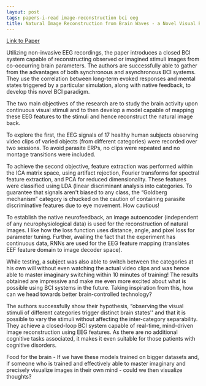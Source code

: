 ```yaml
---
layout: post
tags: papers-i-read image-reconstruction bci eeg
title: Natural Image Reconstruction from Brain Waves - a Novel Visual BCI System with Native Feedback
---
```


[Link to Paper](https://www.biorxiv.org/content/10.1101/787101v3)

Utilizing non-invasive EEG recordings, the paper introduces a closed BCI system capable of reconstructing observed or imagined stimuli images from co-occurring brain parameters. The authors are successfully able to gather from the advantages of both synchronous and asynchronous BCI systems. They use the correlation between long-term evoked responses and mental states triggered by a particular simulation, along with native feedback, to develop this novel BCI paradigm.

The two main objectives of the research are to study the brain activity upon continuous visual stimuli and to then develop a model capable of mapping these EEG features to the stimuli and hence reconstruct the natural image back. 

To explore the first, the EEG signals of 17 healthy human subjects observing video clips of varied objects (from different categories) were recorded over two sessions. To avoid parasite ERPs, no clips were repeated and no montage transitions were included. 

To achieve the second objective, feature extraction was performed within the ICA matrix space, using artifact rejection, Fourier transforms for spectral feature extraction, and PCA for reduced dimensionality. These features were classified using LDA (linear discriminant analysis into categories. To guarantee that signals aren't biased to any class, the “Goldberg mechanism” category is chucked on the caution of containing parasite discriminative features due to eye movement. How cautious!

To establish the native neurofeedback, an image autoencoder (independent of any neurophysiological data) is used for the reconstruction of natural images. I like how the loss function uses distance, angle, and pixel loss for parameter tuning. Further, availing the fact that the experiment has continuous data, RNNs are used for the EEG feature mapping (translates EEF feature domain to image decoder space). 

While testing, a subject was also able to switch between the categories at his own will without even watching the actual video clips and was hence able to master imaginary switching within 10 minutes of training! The results obtained are impressive and make me even more excited about what is possible using BCI systems in the future. Taking inspiration from this, how can we head towards better brain-controlled technology?

The authors successfully show their hypothesis, “observing the visual stimuli of different categories trigger distinct brain states'' and that it is possible to vary the stimuli without affecting the inter-category separability. They achieve a closed-loop BCI system capable of real-time, mind-driven image reconstruction using EEG features. As there are no additional cognitive tasks associated, it makes it even suitable for those patients with cognitive disorders.

Food for the brain -  If we have these models trained on bigger datasets and, if someone who is trained and effectively able to master imaginary and precisely visualize images in their own mind - could we then visualize thoughts?

